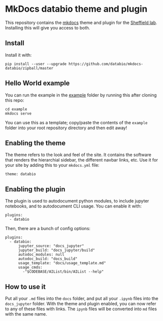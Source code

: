 # MkDocs databio theme and plugin

This repository contains the [mkdocs](http://mkdocs.org) theme and plugin for the [Sheffield lab](http://databio.org/). Installing this will give you access to both.

## Install

Install it with:

```{bash}
pip install --user --upgrade https://github.com/databio/mkdocs-databio/zipball/master
```

## Hello World example

You can run the example in the [example](/example) folder by running this after cloning this repo:

```
cd example
mkdocs serve
```

You can use this as a template; copy/paste the contents of the `example` folder into your root repository directory and then edit away!

## Enabling the theme

The theme refers to the look and feel of the site. It contains the software that renders the hierarchial sidebar, the different navbar links, etc. Use it for your site by adding this to your `mkdocs.yml` file:


```{yaml}
theme: databio
```

## Enabling the plugin

The plugin is used to autodocument python modules, to include jupyter notebooks, and to autodocument CLI usage. You can enable it with:

```
plugins:
  - databio
```

Then, there are a bunch of config options:

```{yaml}
plugins:
  - databio:
      jupyter_source: "docs_jupyter"
      jupyter_build: "docs_jupyter/build"
      autodoc_modules: null
      autodoc_build: "docs_build"
      usage_template: "docs/usage_template.md"
      usage_cmds:
        -"$CODEBASE/AIList/bin/AIList --help"

```


## How to use it

Put all your `.md` files into the `docs` folder, and put all your `.ipynb` files into the `docs_jupyter` folder. With the theme and plugin enabled, you can now refer to any of these files with links. The `ipynb` files will be converted into `md` files with the same name.
